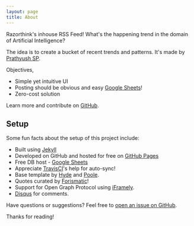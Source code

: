 ```yaml
---
layout: page
title: About
---
```


<p class="message">
  Razorthink's inhouse RSS Feed! What's the happening trend in the domain of Artificial Intelligence?
</p>

The idea is to create a bucket of recent trends and patterns. It's made by [Prathyush SP](https://github.com/kingspp).

Objectives,

* Simple yet intuitive UI
* Posting should be obvious and easy [Google Sheets](https://docs.google.com/spreadsheets/d/1MVLQO341_zALN4gmkMLMwiC5_ZamJ7DhGiHACmzCpJA)!
* Zero-cost solution

Learn more and contribute on [GitHub](https://github.com/razorthinksoftware/deepthink).

## Setup

Some fun facts about the setup of this project include:

* Built using [Jekyll](http://jekyllrb.com)
* Developed on GitHub and hosted for free on [GitHub Pages](https://pages.github.com)
* Free DB host - [Google Sheets](https://docs.google.com/spreadsheets/d/1MVLQO341_zALN4gmkMLMwiC5_ZamJ7DhGiHACmzCpJA)
* Appreciate [TravisCI](https://travis-ci.org/)'s help for auto-sync! 
* Base template by [Hyde](https://github.com/poole/hyde) and [Poole](https://github.com/poole/poole).
* Quotes curated by [Forismatic](http://forismatic.com)!
* Support for Open Graph Protocol using [iFramely](https://iframely.com/).
* [Disqus](https://disqus.com/) for comments.



Have questions or suggestions? Feel free to [open an issue on GitHub](https://github.com/razorthinksoftware/deepthink/issues).

Thanks for reading!
